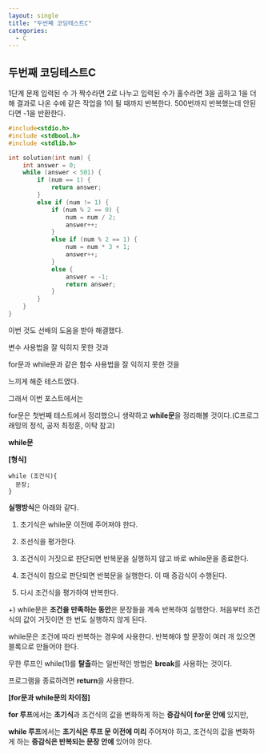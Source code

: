 ```yaml
---
layout: single
title: "두번째 코딩테스트C"
categories:
  - C
---
```


## 두번째 코딩테스트C

1단계
문제 입력된 수 가 짝수라면 2로 나누고 입력된 수가 홀수라면 3을 곱하고 1을 더해 결과로 나온 수에 같은 작업을 1이 될 때까지 반복한다. 
500번까지 반복했는데 안된다면 -1을 반환한다.

```c
#include<stdio.h>
#include <stdbool.h>
#include <stdlib.h>

int solution(int num) {
    int answer = 0;
    while (answer < 501) {
        if (num == 1) {
            return answer;
        }
        else if (num != 1) {
            if (num % 2 == 0) {
                num = num / 2;
                answer++;
            }
            else if (num % 2 == 1) {
                num = num * 3 + 1;
                answer++;
            }
            else {
                answer = -1;
                return answer;
            }
        }
    }
}
```
이번 것도 선배의 도움을 받아 해결했다.

변수 사용법을 잘 익히지 못한 것과 

for문과 while문과 같은 함수 사용법을 잘 익히지 못한 것을 

느끼게 해준 테스트였다.


그래서 이번 포스트에서는

for문은 첫번째 테스트에서 정리했으니 생략하고 **while문**을 정리해볼 것이다.(C프로그래밍의 정석, 공저 최정훈, 이탁 참고)

**while문**

**[형식]**
```
while (조건식){
  문장;
}
```

**실행방식**은 아래와 같다.
1. 초기식은 while문 이전에 주어져야 한다.

2. 조선식을 평가한다.

3. 조건식이 거짓으로 판단되면 반복문을 실행하지 않고 바로 while문을 종료한다.

4. 조건식이 참으로 판단되면 반복문을 실행한다. 이 때 증감식이 수행된다.

5. 다시 조건식을 평가하여 반복한다.

+)
while문은 **조건을 만족하는 동안**은 문장들을 계속 반복하여 실행한다. 처음부터 조건식의 값이 거짓이면 한 번도 실행하지 않게 된다.

while문은 조건에 따라 반복하는 경우에 사용한다. 반복해야 할 문장이 여러 개 있으면 블록으로 만들어야 한다.

무한 루프인 while(1)를 **탈출**하는 일반적인 방법은 **break**를 사용하는 것이다.

프로그램을 종료하려면 **return**을 사용한다.



**[for문과 while문의 차이점]**

**for 루프**에서는 **초기식**과 조건식의 값을 변화하게 하는 **증감식이 for문 안에** 있지만, 

**while 루프**에서는 **초기식은 루프 문 이전에 미리** 주어져야 하고, 조건식의 값을 변화하게 하는 **증감식은 반복되는 문장 안에** 있어야 한다.
